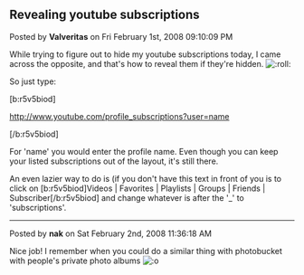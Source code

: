 ## Revealing youtube subscriptions
Posted by **Valveritas** on Fri February 1st, 2008 09:10:09 PM

While trying to figure out to hide my youtube subscriptions today, I came across the opposite, and that's how to reveal them if they're hidden.   <!-- s:roll: --><img src="{SMILIES_PATH}/icon_rolleyes.gif" alt=":roll:" title="Rolling Eyes" /><!-- s:roll: --> 

So just type:

[b:r5v5biod]
<!-- m --><a class="postlink" href="http://www.youtube.com/profile_subscriptions?user=name">http://www.youtube.com/profile_subscriptions?user=name</a><!-- m -->
[/b:r5v5biod]

For 'name' you would enter the profile name. Even though you can keep your listed subscriptions out of the layout, it's still there.  

An even lazier way to do is (if you don't have this text in front of you is to click on [b:r5v5biod]Videos |  Favorites  |  Playlists  |  Groups  |  Friends  |  Subscriber[/b:r5v5biod] and change whatever is after the '_' to 'subscriptions'.

--------------------------------------------------------------------------------

Posted by **nak** on Sat February 2nd, 2008 11:36:18 AM

Nice job! I remember when you could do a similar thing with photobucket with people's private photo albums  <!-- s:o --><img src="{SMILIES_PATH}/icon_e_surprised.gif" alt=":o" title="Surprised" /><!-- s:o -->
